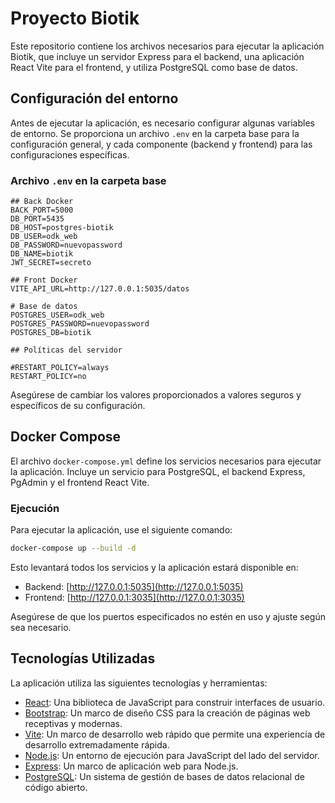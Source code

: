 # Proyecto Biotik

Este repositorio contiene los archivos necesarios para ejecutar la aplicación Biotik, que incluye un servidor Express para el backend, una aplicación React Vite para el frontend, y utiliza PostgreSQL como base de datos.

## Configuración del entorno

Antes de ejecutar la aplicación, es necesario configurar algunas variables de entorno. Se proporciona un archivo `.env` en la carpeta base para la configuración general, y cada componente (backend y frontend) para las configuraciones específicas.

### Archivo `.env` en la carpeta base

```dotenv
## Back Docker
BACK_PORT=5000
DB_PORT=5435
DB_HOST=postgres-biotik
DB_USER=odk_web
DB_PASSWORD=nuevopassword
DB_NAME=biotik
JWT_SECRET=secreto

## Front Docker
VITE_API_URL=http://127.0.0.1:5035/datos

# Base de datos
POSTGRES_USER=odk_web
POSTGRES_PASSWORD=nuevopassword
POSTGRES_DB=biotik

## Políticas del servidor

#RESTART_POLICY=always
RESTART_POLICY=no
```

Asegúrese de cambiar los valores proporcionados a valores seguros y específicos de su configuración.

## Docker Compose

El archivo `docker-compose.yml` define los servicios necesarios para ejecutar la aplicación. Incluye un servicio para PostgreSQL, el backend Express, PgAdmin y el frontend React Vite.

### Ejecución

Para ejecutar la aplicación, use el siguiente comando:

```bash
docker-compose up --build -d
```

Esto levantará todos los servicios y la aplicación estará disponible en:

- Backend: [http://127.0.0.1:5035](http://127.0.0.1:5035)
- Frontend: [http://127.0.0.1:3035](http://127.0.0.1:3035)

Asegúrese de que los puertos especificados no estén en uso y ajuste según sea necesario. 

## Tecnologías Utilizadas

La aplicación utiliza las siguientes tecnologías y herramientas:

- [React](https://reactjs.org/): Una biblioteca de JavaScript para construir interfaces de usuario.
- [Bootstrap](https://getbootstrap.com/): Un marco de diseño CSS para la creación de páginas web receptivas y modernas.
- [Vite](https://vitejs.dev/): Un marco de desarrollo web rápido que permite una experiencia de desarrollo extremadamente rápida.
- [Node.js](https://nodejs.org/): Un entorno de ejecución para JavaScript del lado del servidor.
- [Express](https://expressjs.com/): Un marco de aplicación web para Node.js.
- [PostgreSQL](https://www.postgresql.org/): Un sistema de gestión de bases de datos relacional de código abierto.